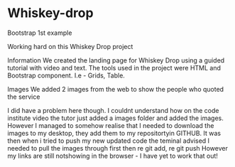 # Whiskey-drop
Bootstrap 1st example

Working hard on this Whiskey Drop project

Information
We created the landing page for Whiskey Drop using a guided tutorial with video and text.
The tools used in the project were HTML and Bootstrap component. I.e - Grids, Table.

Images
We added 2 images from the web to show the people who quoted the service

I did have a problem here though. I couldnt understand how on the code institute video the tutor just added a images folder and added the images.
However I managed to somehow realise that I needed to download the images to my desktop, they add them to my repositortyin GITHUB.
It was then when i tried to push my new updated code the teminal advised I needed to pull the images through first then re git add, re git push
However my links are still notshowing in the browser - I have yet to work that out!